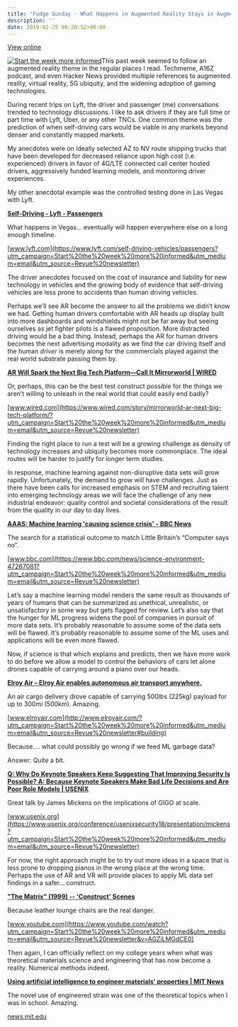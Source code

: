 ```yaml
---
title: "Fudge Sunday - What Happens in Augmented Reality Stays in Augmented Reality"
description: ''
date: 2019-02-25 06:20:52+00:00
---
```


[View online](https://sunday.fudge.org/issues/fudge-sunday-what-happens-in-augmented-reality-stays-in-augmented-reality-161204?utm_campaign=Issue&utm_content=view_in_browser&utm_medium=email&utm_source=Start+the+week+more+informed)

[![Start the week more informed](https://cuthrell.com/favicon.png "Start the week more informed")](https://cuthrell.com/favicon.png)This past week seemed to follow an augmented reality theme in the regular places I read. Techmeme, A16Z podcast, and even Hacker News provided multiple references to augmented reality, virtual reality, 5G ubiquity, and the widening adoption of gaming technologies.

During recent trips on Lyft, the driver and passenger (me) conversations trended to technology discussions. I like to ask drivers if they are full time or part time with Lyft, Uber, or any other TNCs. One common theme was the prediction of when self-driving cars would be viable in any markets beyond denser and constantly mapped markets.

My anecdotes were on ideally selected AZ to NV route shipping trucks that have been developed for decreased reliance upon high cost (i.e. experienced) drivers in favor of 4G/LTE connected call center hosted drivers, aggressively funded learning models, and monitoring driver experiences.

My other anecdotal example was the controlled testing done in Las Vegas with Lyft.

**[Self-Driving - Lyft - Passengers](https://www.lyft.com/self-driving-vehicles/passengers?utm_campaign=Start%20the%20week%20more%20informed&utm_medium=email&utm_source=Revue%20newsletter)**

What happens in Vegas… eventually will happen everywhere else on a long enough timeline.

[www.lyft.com](https://www.lyft.com/self-driving-vehicles/passengers?utm_campaign=Start%20the%20week%20more%20informed&utm_medium=email&utm_source=Revue%20newsletter)

The driver anecdotes focused on the cost of insurance and liability for new technology in vehicles and the growing body of evidence that self-driving vehicles are less prone to accidents than human driving vehicles.

Perhaps we’ll see AR become the answer to all the problems we didn’t know we had. Getting human drivers comfortable with AR heads up display built into more dashboards and windshields might not be far away but seeing ourselves as jet fighter pilots is a flawed proposition. More distracted driving would be a bad thing. Instead, perhaps the AR for human drivers becomes the next advertising modality as we find the car driving itself and the human *driver* is merely along for the commercials played against the real world substrate passing them by.

**[AR Will Spark the Next Big Tech Platform—Call It Mirrorworld | WIRED](https://www.wired.com/story/mirrorworld-ar-next-big-tech-platform/?utm_campaign=Start%20the%20week%20more%20informed&utm_medium=email&utm_source=Revue%20newsletter)**

Or, perhaps, this can be the best test construct possible for the things we aren’t willing to unleash in the real world that could easily end badly?

[www.wired.com](https://www.wired.com/story/mirrorworld-ar-next-big-tech-platform/?utm_campaign=Start%20the%20week%20more%20informed&utm_medium=email&utm_source=Revue%20newsletter)

Finding the right place to run a test will be a growing challenge as density of technology increases and ubiquity becomes more commonplace. The ideal routes will be harder to justify for longer term studies.

In response, machine learning against non-disruptive data sets will grow rapidly. Unfortunately, the demand to grow will have challenges. Just as there have been calls for increased emphasis on STEM and recruiting talent into emerging technology areas we will face the challenge of any new industrial endeavor: quality control and societal considerations of the result from the quality in our day to day lives.

**[AAAS: Machine learning 'causing science crisis' - BBC News](https://www.bbc.com/news/science-environment-47267081?utm_campaign=Start%20the%20week%20more%20informed&utm_medium=email&utm_source=Revue%20newsletter)**

The search for a statistical outcome to match Little Britain’s “Computer says no”.

[www.bbc.com](https://www.bbc.com/news/science-environment-47267081?utm_campaign=Start%20the%20week%20more%20informed&utm_medium=email&utm_source=Revue%20newsletter)

Let’s say a machine learning model renders the same result as thousands of years of humans that can be summarized as unethical, unrealistic, or unsatisfactory in some way but gets flagged for review. Let’s also say that the hunger for ML progress widens the pool of companies in pursuit of more data sets. It’s probably reasonable to assume some of the data sets will be flawed. It’s probably reasonable to assume some of the ML uses and applications will be even more flawed.

Now, if science is that which explains and predicts, then we have more work to do before we allow a model to control the behaviors of cars let alone drones capable of carrying around a piano over our heads.

**[Elroy Air – Elroy Air enables autonomous air transport anywhere.](http://www.elroyair.com/?utm_campaign=Start%20the%20week%20more%20informed&utm_medium=email&utm_source=Revue%20newsletter#building)**

An air cargo delivery drove capable of carrying 500lbs (225kg) payload for up to 300mi (500km). Amazing.

[www.elroyair.com](http://www.elroyair.com/?utm_campaign=Start%20the%20week%20more%20informed&utm_medium=email&utm_source=Revue%20newsletter#building)

Because…. what could possibly go wrong if we feed ML garbage data?

Answer: Quite a bit.

**[Q: Why Do Keynote Speakers Keep Suggesting That Improving Security Is Possible? A: Because Keynote Speakers Make Bad Life Decisions and Are Poor Role Models | USENIX](https://www.usenix.org/conference/usenixsecurity18/presentation/mickens?utm_campaign=Start%20the%20week%20more%20informed&utm_medium=email&utm_source=Revue%20newsletter)**

Great talk by James Mickens on the implications of GIGO at scale.

[www.usenix.org](https://www.usenix.org/conference/usenixsecurity18/presentation/mickens?utm_campaign=Start%20the%20week%20more%20informed&utm_medium=email&utm_source=Revue%20newsletter)

For now, the right approach might be to try out more ideas in a space that is less prone to dropping pianos in the wrong place at the wrong time. Perhaps the use of AR and VR will provide places to apply ML data set findings in a safer… construct.

**["The Matrix" (1999) -- 'Construct' Scenes](https://www.youtube.com/watch?utm_campaign=Start%20the%20week%20more%20informed&utm_medium=email&utm_source=Revue%20newsletter&v=AGZiLMGdCE0)**

Because leather lounge chairs are the real danger.

[www.youtube.com](https://www.youtube.com/watch?utm_campaign=Start%20the%20week%20more%20informed&utm_medium=email&utm_source=Revue%20newsletter&v=AGZiLMGdCE0)

Then again, I can officially reflect on my college years when what was theoretical materials science and engineering that has now become a reality. Numerical methods indeed.

**[Using artificial intelligence to engineer materials’ properties | MIT News](https://news.mit.edu/2019/artificial-intelligence-engineer-microchips-0211?utm_campaign=Start%20the%20week%20more%20informed&utm_medium=email&utm_source=Revue%20newsletter)**

The novel use of engineered strain was one of the theoretical topics when I was in school. Amazing.

[news.mit.edu](https://news.mit.edu/2019/artificial-intelligence-engineer-microchips-0211?utm_campaign=Start%20the%20week%20more%20informed&utm_medium=email&utm_source=Revue%20newsletter)









